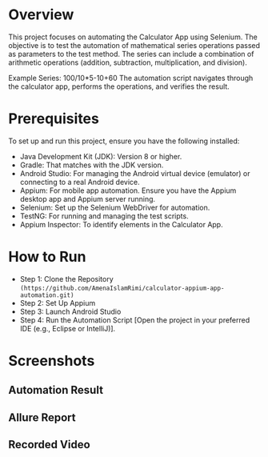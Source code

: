 # Overview
This project focuses on automating the Calculator App using Selenium. The objective is to test the automation of mathematical series operations passed as parameters to the test method. The series can include a combination of arithmetic operations (addition, subtraction, multiplication, and division).

Example Series:
100/10*5-10+60
The automation script navigates through the calculator app, performs the operations, and verifies the result.

# Prerequisites
To set up and run this project, ensure you have the following installed:

* Java Development Kit (JDK): Version 8 or higher.
* Gradle: That matches with the JDK version.
* Android Studio: For managing the Android virtual device (emulator) or connecting to a real Android device.
* Appium: For mobile app automation. Ensure you have the Appium desktop app and Appium server running.
* Selenium: Set up the Selenium WebDriver for automation.
* TestNG: For running and managing the test scripts.
* Appium Inspector: To identify elements in the Calculator App.

# How to Run
* Step 1: Clone the Repository ```(https://github.com/AmenaIslamRimi/calculator-appium-app-automation.git)```
* Step 2: Set Up Appium
* Step 3: Launch Android Studio
* Step 4: Run the Automation Script [Open the project in your preferred IDE (e.g., Eclipse or IntelliJ)].

# Screenshots
## Automation Result
## Allure Report
## Recorded Video
